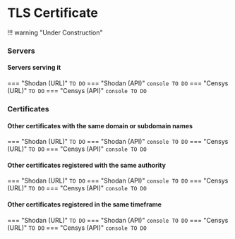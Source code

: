 # TLS Certificate

!!! warning "Under Construction"

### Servers

#### Servers serving it

=== "Shodan (URL)"
    ```
	TO DO
    ```
=== "Shodan (API)"
    ``` console
	TO DO
    ```
=== "Censys (URL)"
    ```
	TO DO
    ```
=== "Censys (API)"
    ``` console
	TO DO
    ```

### Certificates

#### Other certificates with the same domain or subdomain names

=== "Shodan (URL)"
    ```
	TO DO
    ```
=== "Shodan (API)"
    ``` console
	TO DO
    ```
=== "Censys (URL)"
    ```
	TO DO
    ```
=== "Censys (API)"
    ``` console
	TO DO
    ```

#### Other certificates registered with the same authority

=== "Shodan (URL)"
    ```
	TO DO
    ```
=== "Shodan (API)"
    ``` console
	TO DO
    ```
=== "Censys (URL)"
    ```
	TO DO
    ```
=== "Censys (API)"
    ``` console
	TO DO
    ```

#### Other certificates registered in the same timeframe

=== "Shodan (URL)"
    ```
	TO DO
    ```
=== "Shodan (API)"
    ``` console
	TO DO
    ```
=== "Censys (URL)"
    ```
	TO DO
    ```
=== "Censys (API)"
    ``` console
	TO DO
    ```